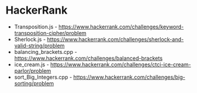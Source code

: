 # HackerRank

- Transposition.js  - https://www.hackerrank.com/challenges/keyword-transposition-cipher/problem
- Sherlock.js  - https://www.hackerrank.com/challenges/sherlock-and-valid-string/problem
- balancing_brackets.cpp - https://www.hackerrank.com/challenges/balanced-brackets
- ice_cream.js  - https://www.hackerrank.com/challenges/ctci-ice-cream-parlor/problem
- sort_Big_Integers.cpp - https://www.hackerrank.com/challenges/big-sorting/problem
